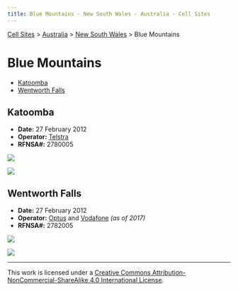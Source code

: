 ```yaml
---
title: Blue Mountains - New South Wales - Australia - Cell Sites
---
```


[Cell Sites](../../) > [Australia](../) > [New South Wales](./) > Blue Mountains

# Blue Mountains

* [Katoomba](#katoomba)
* [Wentworth Falls](#wentworth-falls)

## Katoomba

* **Date:** 27 February 2012
* **Operator:** [Telstra](https://en.wikipedia.org/wiki/Telstra)
* **RFNSA#:** 2780005

![](https://f001.backblazeb2.com/file/CellSites/AU/NSW/20120227-185449.jpg)

![](https://f001.backblazeb2.com/file/CellSites/AU/NSW/20120227-185651.jpg)

## Wentworth Falls

* **Date:** 27 February 2012
* **Operator:** [Optus](https://en.wikipedia.org/wiki/Optus) and
  [Vodafone](https://en.wikipedia.org/wiki/Vodafone_(Australia)) *(as of 2017)*
* **RFNSA#:** 2782005

![](https://f001.backblazeb2.com/file/CellSites/AU/NSW/20120227-154855.jpg)

![](https://f001.backblazeb2.com/file/CellSites/AU/NSW/20120227-154638.jpg)

---

This work is licensed under a [Creative Commons Attribution-NonCommercial-ShareAlike 4.0 International License](http://creativecommons.org/licenses/by-nc-sa/4.0/).

